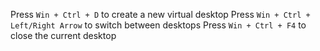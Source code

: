 Press `Win + Ctrl + D` to create a new virtual desktop 
Press `Win + Ctrl + Left/Right Arrow` to switch between desktops 
Press `Win + Ctrl + F4` to close the current desktop
